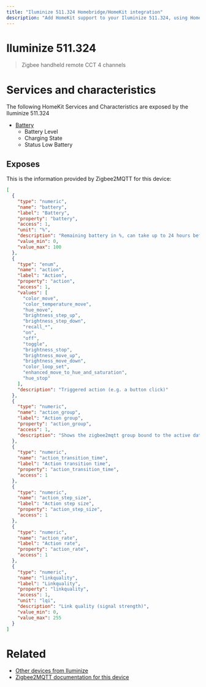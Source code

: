 ```yaml
---
title: "Iluminize 511.324 Homebridge/HomeKit integration"
description: "Add HomeKit support to your Iluminize 511.324, using Homebridge, Zigbee2MQTT and homebridge-z2m."
---
```

<!---
This file has been GENERATED using src/docgen/docgen.ts
DO NOT EDIT THIS FILE MANUALLY!
-->
# Iluminize 511.324
> Zigbee handheld remote CCT 4 channels


# Services and characteristics
The following HomeKit Services and Characteristics are exposed by
the Iluminize 511.324

* [Battery](../../battery.md)
  * Battery Level
  * Charging State
  * Status Low Battery



## Exposes

This is the information provided by Zigbee2MQTT for this device:

```json
[
  {
    "type": "numeric",
    "name": "battery",
    "label": "Battery",
    "property": "battery",
    "access": 1,
    "unit": "%",
    "description": "Remaining battery in %, can take up to 24 hours before reported.",
    "value_min": 0,
    "value_max": 100
  },
  {
    "type": "enum",
    "name": "action",
    "label": "Action",
    "property": "action",
    "access": 1,
    "values": [
      "color_move",
      "color_temperature_move",
      "hue_move",
      "brightness_step_up",
      "brightness_step_down",
      "recall_*",
      "on",
      "off",
      "toggle",
      "brightness_stop",
      "brightness_move_up",
      "brightness_move_down",
      "color_loop_set",
      "enhanced_move_to_hue_and_saturation",
      "hue_stop"
    ],
    "description": "Triggered action (e.g. a button click)"
  },
  {
    "type": "numeric",
    "name": "action_group",
    "label": "Action group",
    "property": "action_group",
    "access": 1,
    "description": "Shows the zigbee2mqtt group bound to the active data point EP(1-4)."
  },
  {
    "type": "numeric",
    "name": "action_transition_time",
    "label": "Action transition time",
    "property": "action_transition_time",
    "access": 1
  },
  {
    "type": "numeric",
    "name": "action_step_size",
    "label": "Action step size",
    "property": "action_step_size",
    "access": 1
  },
  {
    "type": "numeric",
    "name": "action_rate",
    "label": "Action rate",
    "property": "action_rate",
    "access": 1
  },
  {
    "type": "numeric",
    "name": "linkquality",
    "label": "Linkquality",
    "property": "linkquality",
    "access": 1,
    "unit": "lqi",
    "description": "Link quality (signal strength)",
    "value_min": 0,
    "value_max": 255
  }
]
```

# Related
* [Other devices from Iluminize](../index.md#iluminize)
* [Zigbee2MQTT documentation for this device](https://www.zigbee2mqtt.io/devices/511.324.html)